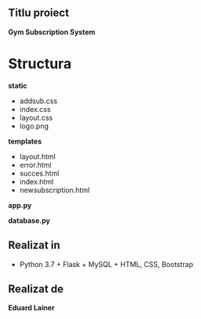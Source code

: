 ## Titlu proiect
**Gym Subscription System**

# Structura

  **static**
 * addsub.css
 * index.css
 * layout.css
 * logo.png

  **templates**
 * layout.html
 * error.html
 * succes.html
 * index.html
 * newsubscription.html

 **app.py**
 
 **database.py**


## Realizat in
* Python 3.7 + Flask + MySQL + HTML, CSS, Bootstrap

## Realizat de
**Eduard Lainer**

